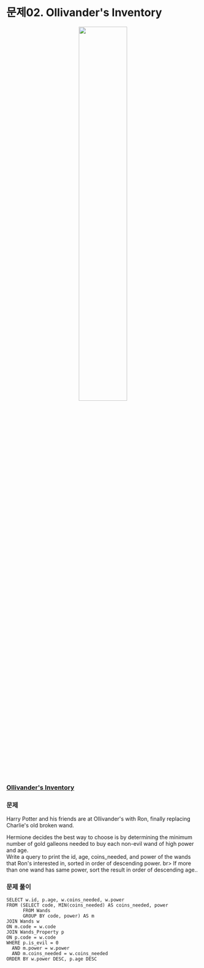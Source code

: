 # 문제02. Ollivander's Inventory
<center><img src="https://img1.daumcdn.net/thumb/R1280x0/?scode=mtistory2&fname=https%3A%2F%2Fblog.kakaocdn.net%2Fdn%2FnsLDz%2Fbtq9pEgSXZt%2FmaxivgDvI78FL4oxtqs721%2Fimg.png" width="50%" height="50%"></center>

### [Ollivander's Inventory](https://www.hackerrank.com/challenges/harry-potter-and-wands/problem?isFullScreen=true)

### 문제
Harry Potter and his friends are at Ollivander's with Ron, finally replacing Charlie's old broken wand.

Hermione decides the best way to choose is by determining the minimum number of gold galleons needed to buy each non-evil wand of high power and age. <br>
Write a query to print the id, age, coins_needed, and power of the wands that Ron's interested in, sorted in order of descending power. br>
If more than one wand has same power, sort the result in order of descending age..<br>


### 문제 풀이

```Mysql
SELECT w.id, p.age, w.coins_needed, w.power
FROM (SELECT code, MIN(coins_needed) AS coins_needed, power
      FROM Wands
      GROUP BY code, power) AS m
JOIN Wands w 
ON m.code = w.code
JOIN Wands_Property p
ON p.code = w.code
WHERE p.is_evil = 0
  AND m.power = w.power 
  AND m.coins_needed = w.coins_needed
ORDER BY w.power DESC, p.age DESC
```
